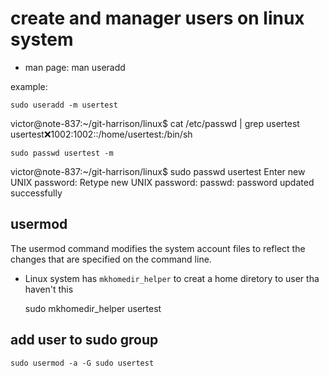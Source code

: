 # create and manager users on linux system
- man page: man useradd

example:

	sudo useradd -m usertest

victor@note-837:~/git-harrison/linux$ cat /etc/passwd | grep usertest
	usertest:x:1002:1002::/home/usertest:/bin/sh

	sudo passwd usertest -m

victor@note-837:~/git-harrison/linux$ sudo passwd usertest
Enter new UNIX password: 
Retype new UNIX password: 
passwd: password updated successfully


## usermod

The usermod command modifies the system account files to reflect the changes that are specified on the command line.



- Linux system has `mkhomedir_helper` to creat a home diretory to user tha haven't this

	sudo mkhomedir_helper usertest
	
## add user to sudo group
	sudo usermod -a -G sudo usertest

